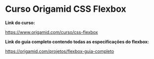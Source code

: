 # Curso Origamid CSS Flexbox

**Link do curso:**

https://www.origamid.com/curso/css-flexbox

**Link do guia completo contendo todas as especificações do flexbox:**

https://origamid.com/projetos/flexbox-guia-completo
